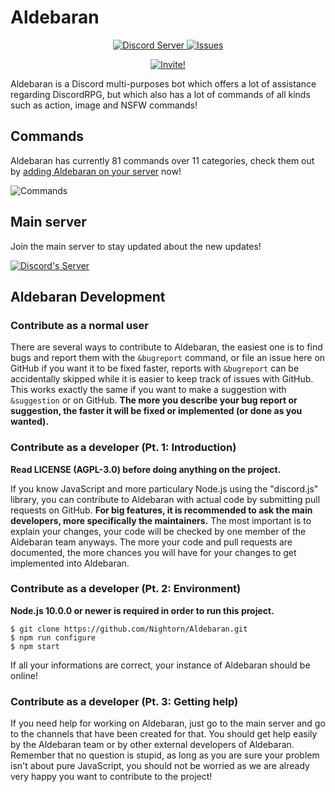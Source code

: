 # Aldebaran

<p align="center">
    <a href="https://discord.gg/3x6rXAv">
        <img src="https://discordapp.com/api/guilds/461792163525689345/widget.png?style=shield" alt="Discord Server">
    </a>     
    <a href="/issues">
        <img src="https://img.shields.io/github/issues/Nightorn/Aldebaran" alt="Issues">
    </a>
</p>
<p align="center">
    <a href="https://discordapp.com/api/oauth2/authorize?client_id=437802197539880970&permissions=126016&scope=bot">
        <img src="https://img.shields.io/badge/Invite!-brightgreen" alt="Invite!">
    </a>
</p>

Aldebaran is a Discord multi-purposes bot which offers a lot of assistance regarding DiscordRPG, but which also has a lot of commands of all kinds such as action, image and NSFW commands!

## Commands
Aldebaran has currently 81 commands over 11 categories, check them out by [adding Aldebaran on your server](https://discordapp.com/api/oauth2/authorize?client_id=437802197539880970&permissions=126016&scope=bot) now!

![Commands](https://cdn.discordapp.com/attachments/461792249080971294/612992150329753600/unknown.png "Commands")

## Main server
Join the main server to stay updated about the new updates!

[![Discord's Server](https://cdn.discordapp.com/attachments/461792249080971294/612971980299304961/unknown.png "Discord Server")](https://discord.gg/3x6rXAv)

## Aldebaran Development
### Contribute as a normal user
There are several ways to contribute to Aldebaran, the easiest one is to find bugs and report them with the `&bugreport` command, or file an issue here on GitHub if you want it to be fixed faster, reports with `&bugreport` can be accidentally skipped while it is easier to keep track of issues with GitHub. This works exactly the same if you want to make a suggestion with `&suggestion` or on GitHub. **The more you describe your bug report or suggestion, the faster it will be fixed or implemented (or done as you wanted).**
### Contribute as a developer (Pt. 1: Introduction)
**Read LICENSE (AGPL-3.0) before doing anything on the project.**

If you know JavaScript and more particulary Node.js using the "discord.js" library, you can contribute to Aldebaran with actual code by submitting pull requests on GitHub. **For big features, it is recommended to ask the main developers, more specifically the maintainers.** The most important is to explain your changes, your code will be checked by one member of the Aldebaran team anyways. The more your code and pull requests are documented, the more chances you will have for your changes to get implemented into Aldebaran.
### Contribute as a developer (Pt. 2: Environment)
**Node.js 10.0.0 or newer is required in order to run this project.**
```
$ git clone https://github.com/Nightorn/Aldebaran.git
$ npm run configure
$ npm start
```
If all your informations are correct, your instance of Aldebaran should be online!
### Contribute as a developer (Pt. 3: Getting help)
If you need help for working on Aldebaran, just go to the main server and go to the channels that have been created for that. You should get help easily by the Aldebaran team or by other external developers of Aldebaran. Remember that no question is stupid, as long as you are sure your problem isn't about pure JavaScript, you should not be worried as we are already very happy you want to contribute to the project!